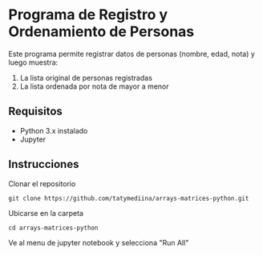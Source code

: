 # Programa de Registro y Ordenamiento de Personas

Este programa permite registrar datos de personas (nombre, edad, nota) y luego muestra:
1. La lista original de personas registradas
2. La lista ordenada por nota de mayor a menor

## Requisitos
- Python 3.x instalado
- Jupyter

## Instrucciones

Clonar el repositorio

`git clone https://github.com/tatymediina/arrays-matrices-python.git`

Ubicarse en la carpeta

`cd arrays-matrices-python`

Ve al menu de jupyter notebook y selecciona "Run All"